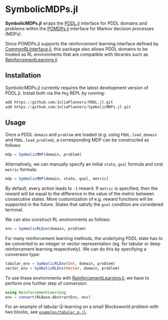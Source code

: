 # SymbolicMDPs.jl

**SymbolicMDPs.jl** wraps the  [PDDL.jl](https://github.com/JuliaPlanners/PDDL.jl) interface for PDDL domains and problems within the [POMDPs.jl](https://juliapomdp.github.io/POMDPs.jl/latest/) interface for Markov decision processes (MDPs).

Since POMDPs.jl supports the reinforcement learning interface defined by [CommonRLInterface.jl](https://github.com/JuliaReinforcementLearning/CommonRLInterface.jl), this package also allows PDDL domains to be treated as RL environments that are compatible with libraries such as [ReinforcementLearning.jl](https://github.com/JuliaReinforcementLearning/ReinforcementLearning.jl).

## Installation

SymbolicMDPs.jl currently requires the latest development version of PDDL.jl. Install both via the `Pkg` REPL by running:
```julia
add https://github.com/JuliaPlanners/PDDL.jl.git
add https://github.com/JuliaPlanners/SymbolicMDPs.jl.git
```

## Usage

Once a PDDL `domain` and `problem` are loaded (e.g. using `PDDL.load_domain` and `PDDL.load_problem`), a corresponding MDP can be constructed as follows:
```julia
mdp = SymbolicMDP(domain, problem)
```

Alternatively, we can manually specify an initial `state`, `goal` formula and cost `metric` formula:
```julia
mdp = SymbolicMDP(domain, state, goal, metric)
```

 By default, every action leads to `-1` reward. If `metric` is specified, then the reward will be equal to the difference in the value of the metric between consecutive states. More customization of e.g. reward functions will be supported in the future. States that satisfy the `goal` condition are considered terminal.

 We can also construct RL environments as follows:
 ```julia
 env = SymbolicRLEnv(domain, problem)
 ```

For many reinforcement learning methods, the underlying PDDL state has to be converted to an integer or vector representation (eg. for tabular or deep reinforcement learning respectively). We can do this by specifying a conversion type:
```julia
tabular_env = SymbolicRLEnv(Int, domain, problem)
vector_env = SymbolicRLEnv(Vector, domain, problem)
```

 To use these environments with [ReinforcementLearning.jl](https://github.com/JuliaReinforcementLearning/ReinforcementLearning.jl), we have to perform one further step of conversion:
 ```julia
 using ReinforcementLearning
 env = convert(RLBase.AbstractEnv, env)
 ```

 For an example of tabular Q-learning on a small Blocksworld problem with two blocks, see [`examples/tabular_q.jl`](examples/tabular_q.jl).
